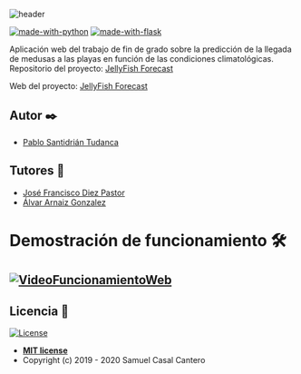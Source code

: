 ![header](https://github.com/psnti/Jellyfish_Forecast/blob/master/docs/latex/img/logo.png)

[![made-with-python](https://img.shields.io/badge/Made%20with-Python-green)](https://www.python.org/)
[![made-with-flask](https://img.shields.io/badge/Made%20with-Flask-orange)](https://flask.palletsprojects.com/en/1.1.x/)

Aplicación web del trabajo de fin de grado sobre la predicción de la llegada de medusas a las playas en función de las condiciones climatológicas.
Repositorio del proyecto: [JellyFish Forecast](https://github.com/psnti/Jellyfish_Forecast)

Web del proyecto: [JellyFish Forecast](https://jellyfish-forecast.herokuapp.com)<br/>

## Autor ✒️
- [Pablo Santidrián Tudanca](www.linkedin.com/in/pablo-santidrian-tudanca)<br>

## Tutores 📖
- [José Francisco Diez Pastor](https://github.com/joseFranciscoDiez)<br>
- [Álvar Arnaiz Gonzalez](https://github.com/alvarag)


# Demostración de funcionamiento 🛠️

[![VideoFuncionamientoWeb](https://i9.ytimg.com/vi/J_LEeupW-w4/mqdefault.jpg?time=1593454703305&sqp=CKTf6PcF&rs=AOn4CLCWTHc3g_KSmiQfweMTlsp9HzZjmw)](https://youtu.be/J_LEeupW-w4)
---
## Licencia 📄
[![License](http://img.shields.io/:license-mit-blue.svg)](http://badges.mit-license.org)
- **[MIT license](http://opensource.org/licenses/mit-license.php)**
- Copyright (c) 2019 - 2020 Samuel Casal Cantero 
